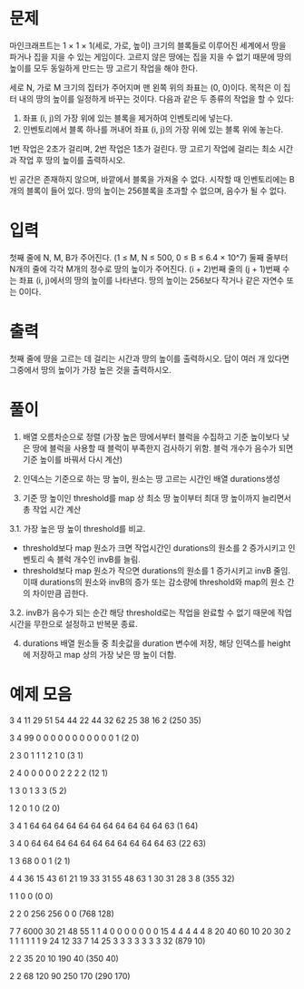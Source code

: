 # 문제
마인크래프트는 1 × 1 × 1(세로, 가로, 높이) 크기의 블록들로 이루어진 세계에서 땅을 파거나 집을 지을 수 있는 게임이다. 고르지 않은 땅에는 집을 지을 수 없기 때문에 땅의 높이를 모두 동일하게 만드는 땅 고르기 작업을 해야 한다.

세로 N, 가로 M 크기의 집터가 주어지며 맨 왼쪽 위의 좌표는 (0, 0)이다. 목적은 이 집터 내의 땅의 높이를 일정하게 바꾸는 것이다. 다음과 같은 두 종류의 작업을 할 수 있다:
1. 좌표 (i, j)의 가장 위에 있는 블록을 제거하여 인벤토리에 넣는다.
2. 인벤토리에서 블록 하나를 꺼내어 좌표 (i, j)의 가장 위에 있는 블록 위에 놓는다.

1번 작업은 2초가 걸리며, 2번 작업은 1초가 걸린다. 땅 고르기 작업에 걸리는 최소 시간과 작업 후 땅의 높이를 출력하시오.

빈 공간은 존재하지 않으며, 바깥에서 블록을 가져올 수 없다. 시작할 때 인벤토리에는 B개의 블록이 들어 있다. 땅의 높이는 256블록을 초과할 수 없으며, 음수가 될 수 없다.

# 입력
첫째 줄에 N, M, B가 주어진다. (1 ≤ M, N ≤ 500, 0 ≤ B ≤ 6.4 × 10^7)
둘째 줄부터 N개의 줄에 각각 M개의 정수로 땅의 높이가 주어진다. (i + 2)번째 줄의 (j + 1)번째 수는 좌표 (i, j)에서의 땅의 높이를 나타낸다. 땅의 높이는 256보다 작거나 같은 자연수 또는 0이다.

# 출력
첫째 줄에 땅을 고르는 데 걸리는 시간과 땅의 높이를 출력하시오. 답이 여러 개 있다면 그중에서 땅의 높이가 가장 높은 것을 출력하시오.

# 풀이
1. 배열 오름차순으로 정렬 (가장 높은 땅에서부터 블럭을 수집하고 기준 높이보다 낮은 땅에 블럭을 사용할 때 블럭이 부족한지 검사하기 위함. 블럭 개수가 음수가 되면 기준 높이를 바꿔서 다시 계산)

2. 인덱스는 기준으로 하는 땅 높이, 원소는 땅 고르는 시간인 배열 durations생성

3. 기준 땅 높이인 threshold를 map 상 최소 땅 높이부터 최대 땅 높이까지 늘리면서 총 작업 시간 계산

3.1. 가장 높은 땅 높이 threshold를 비교. 
- threshold보다 map 원소가 크면 작업시간인 durations의 원소를 2 증가시키고 인벤토리 속 블럭 개수인 invB를 늘림. 
- threshold보다 map 원소가 작으면 durations의 원소를 1 증가시키고 invB 줄임.
이때 durations의 원소와 invB의 증가 또는 감소량에 threshold와 map의 원소 간의 차이만큼 곱한다.

3.2. invB가 음수가 되는 순간 해당 threshold로는 작업을 완료할 수 없기 때문에 작업 시간을 무한으로 설정하고 반복문 종료.

4. durations 배열 원소들 중 최솟값을 duration 변수에 저장, 해당 인덱스를 height에 저장하고 map 상의 가장 낮은 땅 높이 더함.


# 예제 모음
3 4 11
29 51 54 44
22 44 32 62
25 38 16 2
(250 35)

3 4 99
0 0 0 0
0 0 0 0
0 0 0 1
(2 0)

2 3 0
1 1 1
2 1 0
(3 1)

2 4 0
0 0 0 0 
2 2 2 2
(12 1)

1 3 0
1 3 3
(5 2)

1 2 0
1 0
(2 0)

3 4 1
64 64 64 64
64 64 64 64
64 64 64 63
(1 64)

3 4 0
64 64 64 64
64 64 64 64
64 64 64 63
(22 63)

1 3 68
0 0 1
(2 1)

4 4 36
15 43 61 21
19 33 31 55
48 63 1 30
31 28 3 8
(355 32)

1 1 0
0
(0 0)

2 2 0
256 256
0 0
(768 128)

7 7 6000
30 21 48 55 1 1 4
0 0 0 0 0 0 0
15 4 4 4 4 4 8
20 40 60 10 20 30 2
1 1 1 1 1 1 9
24 12 33 7 14 25 3
3 3 3 3 3 3 32
(879 10)

2 2 35
20 10
190 40
(350 40)

2 2 68
120 90
250 170
(290 170)

